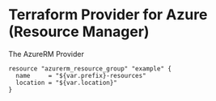 # Terraform Provider for Azure (Resource Manager)

The AzureRM Provider 

```
resource "azurerm_resource_group" "example" {
  name     = "${var.prefix}-resources"
  location = "${var.location}"
}

```